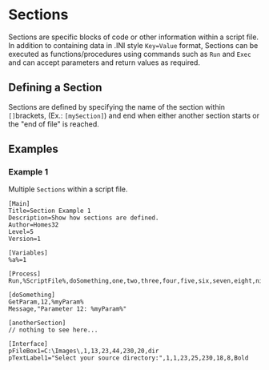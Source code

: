 # Sections

Sections are specific blocks of code or other information within a script file. In addition to containing data in .INI style `Key=Value` format, Sections can be executed as functions/procedures using commands such as `Run` and `Exec` and can accept parameters and return values as required.

## Defining a Section

Sections are defined by specifying the name of the section within `[]`brackets, (Ex.: `[mySection]`) and end when either another section starts or the "end of file" is reached.

## Examples

### Example 1

Multiple `Sections` within a script file.

```pebakery
[Main]
Title=Section Example 1
Description=Show how sections are defined.
Author=Homes32
Level=5
Version=1

[Variables]
%a%=1

[Process]
Run,%ScriptFile%,doSomething,one,two,three,four,five,six,seven,eight,nine,ten,eleven,twelve

[doSomething]
GetParam,12,%myParam%
Message,"Parameter 12: %myParam%"

[anotherSection]
// nothing to see here...

[Interface]
pFileBox1=C:\Images\,1,13,23,44,230,20,dir
pTextLabel1="Select your source directory:",1,1,23,25,230,18,8,Bold
```
